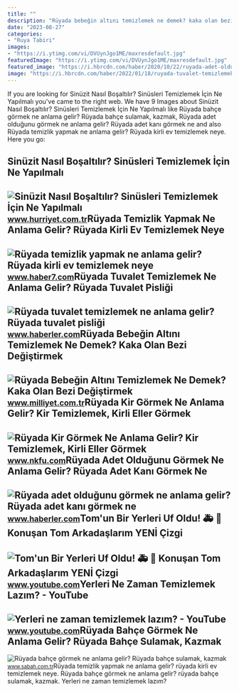 ```yaml
---
title: ""
description: "Rüyada bebeğin altını temizlemek ne demek? kaka olan bezi değiştirmek"
date: "2023-08-27"
categories:
- "Ruya Tabiri"
images:
- "https://i.ytimg.com/vi/DVUynJgo1ME/maxresdefault.jpg"
featuredImage: "https://i.ytimg.com/vi/DVUynJgo1ME/maxresdefault.jpg"
featured_image: "https://i.hbrcdn.com/haber/2020/10/22/ruyada-adet-oldugunu-gormek-ne-anlama-gelir-13685251_7258_amp.jpg"
image: "https://i.hbrcdn.com/haber/2022/01/18/ruyada-tuvalet-temizlemek-ne-anlama-gelir-ruyada-14673652_2694_amp.jpg"
---
```


If you are looking for Sinüzit Nasıl Boşaltılır? Sinüsleri Temizlemek İçin Ne Yapılmalı you've came to the right web. We have 9 Images about Sinüzit Nasıl Boşaltılır? Sinüsleri Temizlemek İçin Ne Yapılmalı like Rüyada bahçe görmek ne anlama gelir? Rüyada bahçe sulamak, kazmak, Rüyada adet olduğunu görmek ne anlama gelir? Rüyada adet kanı görmek ne and also Rüyada temizlik yapmak ne anlama gelir? Rüyada kirli ev temizlemek neye. Here you go:

Sinüzit Nasıl Boşaltılır? Sinüsleri Temizlemek İçin Ne Yapılmalı
----------------------------------------------------------------

 ![Sinüzit Nasıl Boşaltılır? Sinüsleri Temizlemek İçin Ne Yapılmalı](https://i4.hurimg.com/i/hurriyet/75/1200x675/612768af4e3fe018544bfb35.jpg) <small>www.hurriyet.com.tr</small>Rüyada Temizlik Yapmak Ne Anlama Gelir? Rüyada Kirli Ev Temizlemek Neye
-----------------------------------------------------------------------

 ![Rüyada temizlik yapmak ne anlama gelir? Rüyada kirli ev temizlemek neye](https://i20.haber7.net/resize/1280x720/haber/haber7/photos/2022/06/ruyada_temizlik_yapmak_ne_demek_ruyada_baskasinin_evini_temizlemek_neye_isaret_eder_1644388068_4207.jpg) <small>www.haber7.com</small>Rüyada Tuvalet Temizlemek Ne Anlama Gelir? Rüyada Tuvalet Pisliği
-----------------------------------------------------------------

 ![Rüyada tuvalet temizlemek ne anlama gelir? Rüyada tuvalet pisliği](https://i.hbrcdn.com/haber/2022/01/18/ruyada-tuvalet-temizlemek-ne-anlama-gelir-ruyada-14673652_2694_amp.jpg) <small>www.haberler.com</small>Rüyada Bebeğin Altını Temizlemek Ne Demek? Kaka Olan Bezi Değiştirmek
---------------------------------------------------------------------

 ![Rüyada Bebeğin Altını Temizlemek Ne Demek? Kaka Olan Bezi Değiştirmek](https://i2.milimaj.com/i/milliyet/75/0x410/5fe7dbd0adcdeb04f44fcd98.jpg) <small>www.milliyet.com.tr</small>Rüyada Kir Görmek Ne Anlama Gelir? Kir Temizlemek, Kirli Eller Görmek
---------------------------------------------------------------------

 ![Rüyada Kir Görmek Ne Anlama Gelir? Kir Temizlemek, Kirli Eller Görmek](https://www.nkfu.com/wp-content/uploads/2013/05/ruyada-kir.jpg) <small>www.nkfu.com</small>Rüyada Adet Olduğunu Görmek Ne Anlama Gelir? Rüyada Adet Kanı Görmek Ne
-----------------------------------------------------------------------

 ![Rüyada adet olduğunu görmek ne anlama gelir? Rüyada adet kanı görmek ne](https://i.hbrcdn.com/haber/2020/10/22/ruyada-adet-oldugunu-gormek-ne-anlama-gelir-13685251_7258_amp.jpg) <small>www.haberler.com</small>Tom'un Bir Yerleri Uf Oldu! 🚑 🤕 Konuşan Tom Arkadaşlarım YENİ Çizgi
-------------------------------------------------------------------

 ![Tom'un Bir Yerleri Uf Oldu! 🚑 🤕 Konuşan Tom Arkadaşlarım YENİ Çizgi](https://i.ytimg.com/vi/DVUynJgo1ME/maxresdefault.jpg) <small>www.youtube.com</small>Yerleri Ne Zaman Temizlemek Lazım? - YouTube
--------------------------------------------

 ![Yerleri ne zaman temizlemek lazım? - YouTube](https://i.ytimg.com/vi/f5OsLei9u7o/maxres2.jpg?sqp=-oaymwEoCIAKENAF8quKqQMcGADwAQH4Ac4FgAKACooCDAgAEAEYZSBhKFMwDw==&rs=AOn4CLDVHHOQX8Bv425EJV_XmGuav4UALA) <small>www.youtube.com</small>Rüyada Bahçe Görmek Ne Anlama Gelir? Rüyada Bahçe Sulamak, Kazmak
-----------------------------------------------------------------

 ![Rüyada bahçe görmek ne anlama gelir? Rüyada bahçe sulamak, kazmak](https://iasbh.tmgrup.com.tr/1d629f/752/395/0/59/720/437?u=https://isbh.tmgrup.com.tr/sbh/2021/09/10/ruyada-bahce-gormek-ne-anlama-gelir-ruyada-bahce-sulamak-ne-demek-1631260924505.jpg) <small>www.sabah.com.tr</small>Rüyada temizlik yapmak ne anlama gelir? rüyada kirli ev temizlemek neye. Rüyada bahçe görmek ne anlama gelir? rüyada bahçe sulamak, kazmak. Yerleri ne zaman temizlemek lazım?
